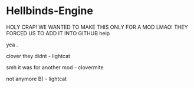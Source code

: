 # Hellbinds-Engine

HOLY CRAP!
WE WANTED TO MAKE THIS ONLY FOR A MOD LMAO!
THEY FORCED US TO ADD IT INTO GITHUB
help


yea .

clover they didnt - lightcat

smh it was for another mod - clovermite

not anymore B) - lightcat

